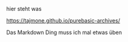 
hier steht was

https://tajmone.github.io/purebasic-archives/

Das Markdown Ding muss ich mal etwas üben
